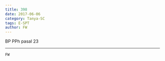 ```yaml
---
title: 398
date: 2017-06-06
category: Tanya-SC
tags: E-SPT
author: FW
---
```


BP PPh pasal 23

---



`FW`
